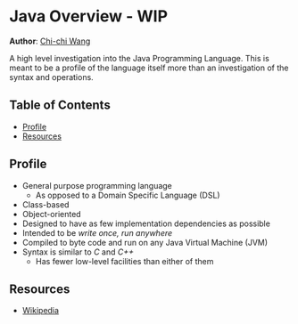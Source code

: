 # Java Overview - WIP
**Author**: [Chi-chi Wang](https://github.com/chichiwang)

A high level investigation into the Java Programming Language. This is meant to be a profile of the language itself more than an investigation of the syntax and operations.

## Table of Contents
* [Profile](#profile)
* [Resources](#resources)

## Profile
* General purpose programming language
  * As opposed to a Domain Specific Language (DSL)
* Class-based
* Object-oriented
* Designed to have as few implementation dependencies as possible
* Intended to be *write once, run anywhere*
* Compiled to byte code and run on any Java Virtual Machine (JVM)
* Syntax is similar to *C* and *C++*
  * Has fewer low-level facilities than either of them

## Resources
* [Wikipedia](https://en.wikipedia.org/wiki/Java_(programming_language))

